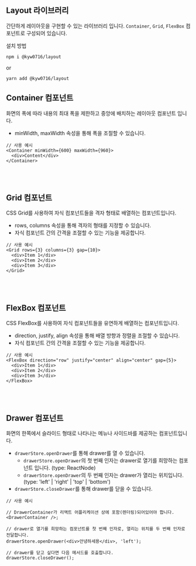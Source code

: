 ## Layout 라이브러리

간단하게 레이아웃을 구현할 수 있는 라이브러리 입니다. `Container`, `Grid`, `FlexBox` 컴포넌트로 구성되어 있습니다.

설치 방법

```
npm i @kyw0716/layout
```

or

```
yarn add @kyw0716/layout
```

## Container 컴포넌트

화면의 폭에 따라 내용의 최대 폭을 제한하고 중앙에 배치하는 레이아웃 컴포넌트 입니다.

- minWidth, maxWidth 속성을 통해 폭을 조절할 수 있습니다.

```tsx
// 사용 예시
<Container minWidth={600} maxWidth={960}>
  <div>Content</div>
</Container>
```

<br>
<br>

## Grid 컴포넌트

CSS Grid를 사용하여 자식 컴포넌트들을 격자 형태로 배열하는 컴포넌트입니다.

- rows, columns 속성을 통해 격자의 형태를 지정할 수 있습니다.
- 자식 컴포넌트 간의 간격을 조절할 수 있는 기능을 제공합니다.

```tsx
// 사용 예시
<Grid rows={3} columns={3} gap={10}>
  <div>Item 1</div>
  <div>Item 2</div>
  <div>Item 3</div>
</Grid>
```

<br>
<br>

## FlexBox 컴포넌트

CSS FlexBox를 사용하여 자식 컴포넌트들을 유연하게 배열하는 컴포넌트입니다.

- direction, justify, align 속성을 통해 배열 방향과 정렬을 조절할 수 있습니다.
- 자식 컴포넌트 간의 간격을 조절할 수 있는 기능을 제공합니다.

```tsx
// 사용 예시
<FlexBox direction="row" justify="center" align="center" gap={5}>
  <div>Item 1</div>
  <div>Item 2</div>
  <div>Item 3</div>
</FlexBox>
```

<br>
<br>

## Drawer 컴포넌트

화면의 한쪽에서 슬라이드 형태로 나타나는 메뉴나 사이드바를 제공하는 컴포넌트입니다.

- `drawerStore.openDrawer`를 통해 drawer를 열 수 있습니다.
  - `drawerStore.openDrawer`의 첫 번째 인자는 drawer로 열기를 희망하는 컴포넌트 입니다. (type: ReactNode)
  - `drawerStore.openDrawer`의 두 번째 인자는 drawer가 열리는 위치입니다. (type: 'left' | 'right' | 'top' | 'bottom')
- `drawerStore.closeDrawer`를 통해 drawer를 닫을 수 있습니다.

```tsx
// 사용 예시

// DrawerContainer가 리액트 어플리케이션 상에 포함(렌더링)되어있어야 합니다.
<DrawerContainer />;

// drawer로 열기를 희망하는 컴포넌트를 첫 번째 인자로, 열리는 위치를 두 번째 인자로 전달합니다.
drawerStore.openDrawer(<div>안녕하세용</div>, 'left');

// drawer를 닫고 싶다면 다음 메서드를 호출합니다.
drawerStore.closeDrawer();
```
